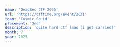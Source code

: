 ```yaml
---
name: 'DeadSec CTF 2025'
url: 'https://ctftime.org/event/2631'
team: 'Cosmic Squid'
placement: '2nd'
description: 'quite hard ctf lmao (i get carried)'
month: 7
year: 2025
---
```

